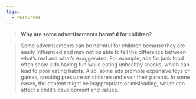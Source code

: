 ```yaml
---
tags:
  - resources
---
```

> **Why are some advertisements harmful for children?**

> Some advertisements can be harmful for children because they are easily influenced and may not be able to tell the difference between what’s real and what’s exaggerated. For example, ads for junk food often show kids having fun while eating unhealthy snacks, which can lead to poor eating habits. Also, some ads promote expensive toys or games, creating pressure on children and even their parents. In some cases, the content might be inappropriate or misleading, which can affect a child’s development and values.

